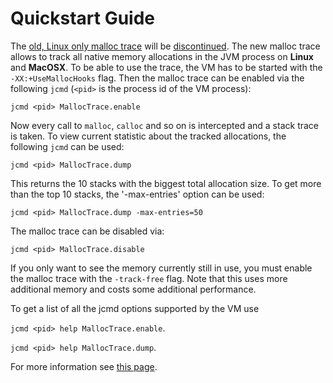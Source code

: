 # Quickstart Guide

The [old, Linux only malloc trace](SapMachine-MallocTracer) will be [discontinued](New-Malloc-Trace-Details). The new malloc trace allows to track all native memory allocations in the JVM process on **Linux** and **MacOSX**. To be able to use the trace, the VM has to be started with the `-XX:+UseMallocHooks` flag. Then the malloc trace can be enabled via the following `jcmd` (`<pid>` is the process id of the VM process):

`jcmd <pid> MallocTrace.enable`

Now every call to `malloc`, `calloc` and so on is intercepted and a stack trace is taken. To view current statistic about the tracked allocations, the following `jcmd` can be used:

`jcmd <pid> MallocTrace.dump`

This returns the 10 stacks with the biggest total allocation size. To get more than the top 10 stacks, the '-max-entries' option can be used:

`jcmd <pid> MallocTrace.dump -max-entries=50`

The malloc trace can be disabled via:

`jcmd <pid> MallocTrace.disable`

If you only want to see the memory currently still in use, you must enable the malloc trace with the `-track-free` flag. Note that this uses more additional memory and costs some additional performance.

To get a list of all the jcmd options supported by the VM use

`jcmd <pid> help MallocTrace.enable`.

`jcmd <pid> help MallocTrace.dump`.

For more information see [this page](New-Malloc-Trace-Details).
